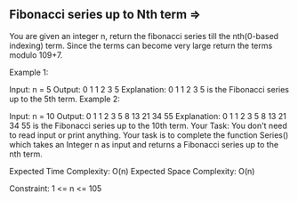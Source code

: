 Fibonacci series up to Nth term  =>
-------------------------------


You are given an integer n, return the fibonacci series till the nth(0-based indexing) term. Since the terms can become very large return the terms modulo 109+7.

Example 1:

Input:
n = 5
Output:
0 1 1 2 3 5
Explanation:
0 1 1 2 3 5 is the Fibonacci series up to the 5th term.
Example 2:

Input:
n = 10
Output:
0 1 1 2 3 5 8 13 21 34 55
Explanation:
0 1 1 2 3 5 8 13 21 34 55 is the Fibonacci series up to the 10th term.
Your Task:
You don't need to read input or print anything. Your task is to complete the function Series() which takes an Integer n as input and returns a Fibonacci series up to the nth term.

Expected Time Complexity: O(n)
Expected Space Complexity: O(n)

Constraint:
1 <= n <= 105

